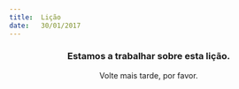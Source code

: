 ```yaml
---
title:  Lição
date:   30/01/2017
---
```


### <center>Estamos a trabalhar sobre esta lição.</center>
<center>Volte mais tarde, por favor.</center>